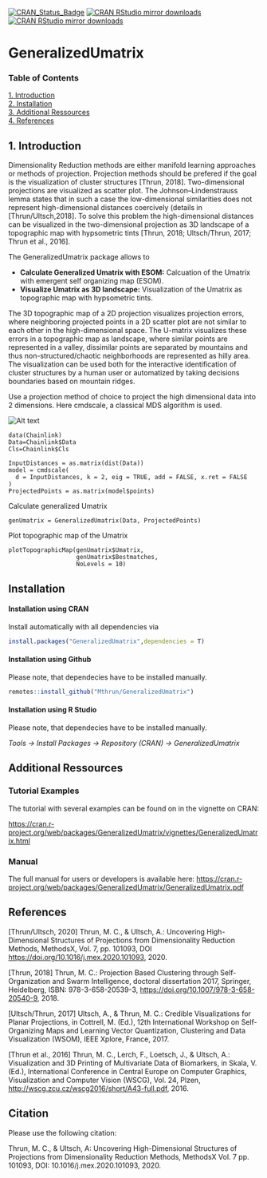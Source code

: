 [![CRAN_Status_Badge](http://www.r-pkg.org/badges/version/GeneralizedUmatrix)](https://cran.r-project.org/package=GeneralizedUmatrix)
[![CRAN RStudio mirror downloads](https://cranlogs.r-pkg.org/badges/grand-total/GeneralizedUmatrix?color=blue)](https://r-pkg.org/pkg/GeneralizedUmatrix)
[![CRAN RStudio mirror downloads](https://cranlogs.r-pkg.org/badges/last-month/GeneralizedUmatrix?color=green)](https://r-pkg.org/pkg/GeneralizedUmatrix)

# GeneralizedUmatrix

### Table of Contents  
[1. Introduction](#introduction)  
[2. Installation](#installation)  
[3. Additional Ressources](#additional)  
[4. References](#references)  

## 1. Introduction <a name="introduction"/>

Dimensionality Reduction methods are either manifold learning approaches or methods of projection. Projection methods should be prefered if the goal is the visualization of cluster structures [Thrun, 2018]. Two-dimensional projections are visualized as scatter plot. The Johnson–Lindenstrauss lemma states that in such a case the low-dimensional similarities does not represent high-dimensional distances coercively (details in [Thrun/Ultsch,2018]. To solve this problem the high-dimensional distances can be visualized in the two-dimensional projection as 3D landscape of a topographic map with hypsometric tints [Thrun, 2018; Ultsch/Thrun, 2017; Thrun et al., 2016].

The GeneralizedUmatrix package allows to
- **Calculate Generalized Umatrix with ESOM:** Calcuation of the Umatrix with emergent self organizing map (ESOM).
- **Visualize Umatrix as 3D landscape:** Visualization of the Umatrix as topographic map with hypsometric tints.

The 3D topographic map of a 2D projection visualizes projection errors, where neighboring projected points in a 2D scatter plot are not similar to each other in the high-dimensional space.
The U-matrix visualizes these errors in a topographic map as landscape, where similar points are represented in a valley, dissimilar points are separated by mountains and thus non-structured/chaotic neighborhoods are represented as hilly area.
The visualization can be used both for the interactive identification of cluster structures by a human user or automatized by taking decisions boundaries based on mountain ridges.


Use a projection method of choice to project the high dimensional data into 2 dimensions. Here cmdscale, a classical MDS algorithm is used.

![Alt text](images/GeneralizedUmatrixWorkflow.png)

```{}
data(Chainlink)
Data=Chainlink$Data
Cls=Chainlink$Cls

InputDistances = as.matrix(dist(Data))
model = cmdscale(
  d = InputDistances, k = 2, eig = TRUE, add = FALSE, x.ret = FALSE
)
ProjectedPoints = as.matrix(model$points)
```

Calculate generalized Umatrix
```{}
genUmatrix = GeneralizedUmatrix(Data, ProjectedPoints)
```

Plot topographic map of the Umatrix
```{}
plotTopographicMap(genUmatrix$Umatrix, 
                   genUmatrix$Bestmatches, 
                   NoLevels = 10)
```

## Installation <a name="installation"/>

#### Installation using CRAN
Install automatically with all dependencies via

```R
install.packages("GeneralizedUmatrix",dependencies = T)
```

#### Installation using Github
Please note, that dependecies have to be installed manually.

```R
remotes::install_github("Mthrun/GeneralizedUmatrix")
```

#### Installation using R Studio
Please note, that dependecies have to be installed manually.

*Tools -> Install Packages -> Repository (CRAN) -> GeneralizedUmatrix*

## Additional Ressources <a name="additional"/>

### Tutorial Examples
The tutorial with several examples can be found on in the vignette on CRAN:

https://cran.r-project.org/web/packages/GeneralizedUmatrix/vignettes/GeneralizedUmatrix.html

### Manual

The full manual for users or developers is available here:
https://cran.r-project.org/web/packages/GeneralizedUmatrix/GeneralizedUmatrix.pdf

## References <a name="references"/>

[Thrun/Ultsch, 2020] Thrun, M. C., & Ultsch, A.: Uncovering High-Dimensional Structures of Projections from Dimensionality Reduction Methods, MethodsX, Vol. 7, pp. 101093, DOI https://doi.org/10.1016/j.mex.2020.101093, 2020.

[Thrun, 2018] Thrun, M. C.: Projection Based Clustering through Self-Organization and Swarm Intelligence, doctoral dissertation 2017, Springer, Heidelberg, ISBN: 978-3-658-20539-3, https://doi.org/10.1007/978-3-658-20540-9, 2018.

[Ultsch/Thrun, 2017] Ultsch, A., & Thrun, M. C.: Credible Visualizations for Planar Projections, in Cottrell, M. (Ed.), 12th International Workshop on Self-Organizing Maps and Learning Vector Quantization, Clustering and Data Visualization (WSOM), IEEE Xplore, France, 2017.

[Thrun et al., 2016] Thrun, M. C., Lerch, F., Loetsch, J., & Ultsch, A.: Visualization and 3D Printing of Multivariate Data of Biomarkers, in Skala, V. (Ed.), International Conference in Central Europe on Computer Graphics, Visualization and Computer Vision (WSCG), Vol. 24, Plzen, http://wscg.zcu.cz/wscg2016/short/A43-full.pdf, 2016.

## Citation <a name="citation"/>
Please use the following citation:

Thrun, M. C., & Ultsch, A: Uncovering High-Dimensional Structures of Projections from Dimensionality Reduction Methods, MethodsX Vol. 7 pp. 101093, DOI: 10.1016/j.mex.2020.101093, 2020.

